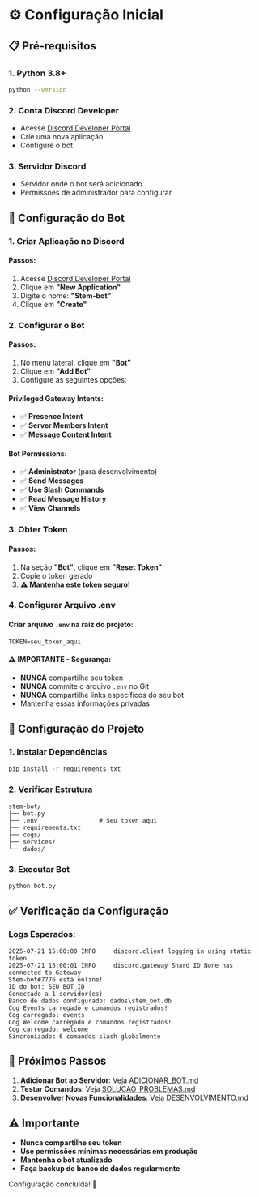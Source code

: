 # ⚙️ Configuração Inicial

## 📋 Pré-requisitos

### **1. Python 3.8+**
```bash
python --version
```

### **2. Conta Discord Developer**
- Acesse [Discord Developer Portal](https://discord.com/developers/applications)
- Crie uma nova aplicação
- Configure o bot

### **3. Servidor Discord**
- Servidor onde o bot será adicionado
- Permissões de administrador para configurar

## 🔧 Configuração do Bot

### **1. Criar Aplicação no Discord**

#### **Passos:**
1. Acesse [Discord Developer Portal](https://discord.com/developers/applications)
2. Clique em **"New Application"**
3. Digite o nome: **"Stem-bot"**
4. Clique em **"Create"**

### **2. Configurar o Bot**

#### **Passos:**
1. No menu lateral, clique em **"Bot"**
2. Clique em **"Add Bot"**
3. Configure as seguintes opções:

#### **Privileged Gateway Intents:**
- ✅ **Presence Intent**
- ✅ **Server Members Intent**
- ✅ **Message Content Intent**

#### **Bot Permissions:**
- ✅ **Administrator** (para desenvolvimento)
- ✅ **Send Messages**
- ✅ **Use Slash Commands**
- ✅ **Read Message History**
- ✅ **View Channels**

### **3. Obter Token**

#### **Passos:**
1. Na seção **"Bot"**, clique em **"Reset Token"**
2. Copie o token gerado
3. **⚠️ Mantenha este token seguro!**

### **4. Configurar Arquivo .env**

#### **Criar arquivo `.env` na raiz do projeto:**
```env
TOKEN=seu_token_aqui
```

#### **⚠️ IMPORTANTE - Segurança:**
- **NUNCA** compartilhe seu token
- **NUNCA** commite o arquivo `.env` no Git
- **NUNCA** compartilhe links específicos do seu bot
- Mantenha essas informações privadas

## 🚀 Configuração do Projeto

### **1. Instalar Dependências**
```bash
pip install -r requirements.txt
```

### **2. Verificar Estrutura**
```
stem-bot/
├── bot.py
├── .env                 # Seu token aqui
├── requirements.txt
├── cogs/
├── services/
└── dados/
```

### **3. Executar Bot**
```bash
python bot.py
```

## ✅ Verificação da Configuração

### **Logs Esperados:**
```
2025-07-21 15:00:00 INFO     discord.client logging in using static token
2025-07-21 15:00:01 INFO     discord.gateway Shard ID None has connected to Gateway
Stem-bot#7776 está online!
ID do bot: SEU_BOT_ID
Conectado a 1 servidor(es)
Banco de dados configurado: dados\stem_bot.db
Cog Events carregado e comandos registrados!
Cog carregado: events
Cog Welcome carregado e comandos registrados!
Cog carregado: welcome
Sincronizados 6 comandos slash globalmente
```

## 🔗 Próximos Passos

1. **Adicionar Bot ao Servidor**: Veja [ADICIONAR_BOT.md](ADICIONAR_BOT.md)
2. **Testar Comandos**: Veja [SOLUCAO_PROBLEMAS.md](SOLUCAO_PROBLEMAS.md)
3. **Desenvolver Novas Funcionalidades**: Veja [DESENVOLVIMENTO.md](DESENVOLVIMENTO.md)

## ⚠️ Importante

- **Nunca compartilhe seu token**
- **Use permissões mínimas necessárias em produção**
- **Mantenha o bot atualizado**
- **Faça backup do banco de dados regularmente**

Configuração concluída! 🎉 